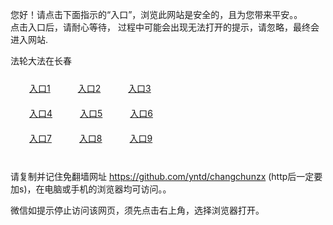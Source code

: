 您好！请点击下面指示的“入口”，浏览此网站是安全的，且为您带来平安。。 <br/>
点击入口后，请耐心等待， 过程中可能会出现无法打开的提示，请忽略，最终会进入网站. </br>

法轮大法在长春<br/>
<div style="padding:10px"><a style="margin:20px" target="_blank" href="https://d2dnkz46rifdum.cloudfront.net/2Qpsp?miqrrwg" id="ccLink1" rel="nofollow">入口1</a> <a target="_blank" style="margin:20px" href="https://d2qr5gfabxkssb.cloudfront.net/2Qpsp?omiyu" id="ccLink2" rel="nofollow">入口2</a> <a style="margin:20px" target="_blank" href="https://d2y4wtdnl87vl4.cloudfront.net/2Qpsp?clkdofur" id="ccLink3" rel="nofollow">入口3</a></div>

<div style="padding:10px" ><a style="margin:20px" target="_blank" href="https://d2dnkz46rifdum.cloudfront.net/2Qpsp?miqrrwg" id="ccLink4" rel="nofollow">入口4</a> <a style="margin:20px" href="https://d2qr5gfabxkssb.cloudfront.net/2Qpsp?omiyu" target="_blank" id="ccLink5" rel="nofollow">入口5</a> <a style="margin:20px" href="https://d2y4wtdnl87vl4.cloudfront.net/2Qpsp?clkdofur" target="_blank" id="ccLink6" rel="nofollow">入口6</a></div>

<div style="padding:10px"><a style="margin:20px" target="_blank" href="https://d2dnkz46rifdum.cloudfront.net/2Qpsp?miqrrwg" id="ccLink7" rel="nofollow">入口7</a> <a style="margin:20px" href="https://d2qr5gfabxkssb.cloudfront.net/2Qpsp?omiyu" target="_blank" id="ccLink8" rel="nofollow">入口8</a> <a style="margin:20px" target="_blank" href="https://d2y4wtdnl87vl4.cloudfront.net/2Qpsp?clkdofur" id="ccLink9" rel="nofollow">入口9</a></div>

<br/>



请复制并记住免翻墙网址 https://github.com/yntd/changchunzx (http后一定要加s)，在电脑或手机的浏览器均可访问。。<br/>

微信如提示停止访问该网页，须先点击右上角，选择浏览器打开。
